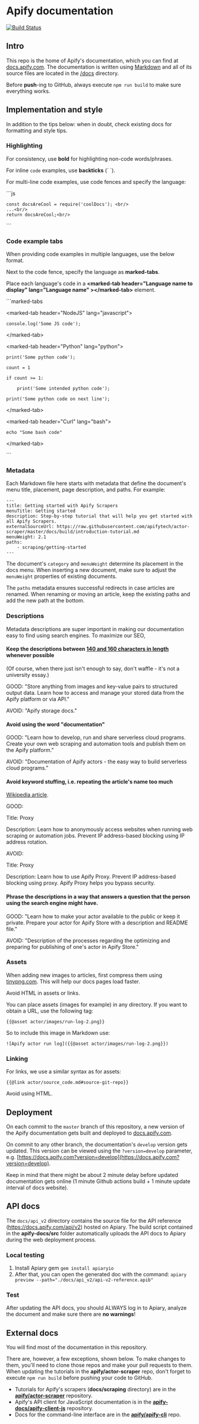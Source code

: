 # Apify documentation

[![Build Status](https://github.com/apify/apify-docs/workflows/Build%20and%20deploy/badge.svg?branch=master)](https://github.com/apify/apify-docs/actions)

## Intro

This repo is the home of Apify's documentation, which you can find at [docs.apify.com](https://docs.apify.com/). The documentation is written using [Markdown](https://github.com/adam-p/markdown-here/wiki/Markdown-Cheatsheet) and all of its source files are located in the [/docs](https://github.com/apifytech/apify-docs/tree/master/docs) directory.

Before **push**-ing to GitHub, always execute `npm run build` to make sure everything works.

## Implementation and style

In addition to the tips below: when in doubt, check existing docs for formatting and style tips.

### Highlighting

For consistency, use **bold** for highlighting non-code words/phrases.

For inline `code` examples, use **backticks** (\` \`).

For multi-line code examples, use code fences and specify the language:

\`\`\`js

    const docsAreCool = require('coolDocs'); <br/>
    ...<br/>
    return docsAreCool;<br/>

\`\`\`

### Code example tabs

When providing code examples in multiple languages, use the below format.

Next to the code fence, specify the language as **marked-tabs**.

Place each language's code in a **\<marked-tab header="Language name to display" lang="Language name" >\</marked-tab>** element.

\`\`\`marked-tabs

\<marked-tab header="NodeJS" lang="javascript">

    console.log('Some JS code');

\</marked-tab>


\<marked-tab header="Python" lang="python">

    print('Some python code');
    
    count = 1
    
    if count >= 1:
    
        print('Some intended python code');
    
    print('Some python code on next line');

\</marked-tab>


\<marked-tab header="Curl" lang="bash">

    echo "Some bash code"

\</marked-tab>

\`\`\`


### Metadata

Each Markdown file here starts with metadata that define the document's menu title, placement, page description, and paths. For example:

```
---
title: Getting started with Apify Scrapers
menuTitle: Getting started
description: Step-by-step tutorial that will help you get started with all Apify Scrapers.
externalSourceUrl: https://raw.githubusercontent.com/apifytech/actor-scraper/master/docs/build/introduction-tutorial.md
menuWeight: 2.1
paths:
    - scraping/getting-started
---
```

The document's `category` and `menuWeight` determine its placement in the docs menu. When inserting a new document, make sure to adjust the `menuWeight` properties of existing documents.

The `paths` metadata ensures successful redirects in case articles are renamed. When renaming or moving an article, keep the existing paths and add the new path at the bottom.

### Descriptions

Metadata descriptions are super important in making our documentation easy to find using search engines. To maximize our SEO,

#### Keep the descriptions between [140 and 160 characters in length](https://www.google.com/url?sa=t&rct=j&q=&esrc=s&source=web&cd=&cad=rja&uact=8&ved=2ahUKEwigg6Og56brAhUNi1wKHULsAHEQFjAGegQIDBAG&url=https%3A%2F%2Fmoz.com%2Flearn%2Fseo%2Fmeta-description&usg=AOvVaw3L26bXhHZTd0wYDM_5xtJ9) whenever possible

(Of course, when there just isn't enough to say, don't waffle - it's not a university essay.)

GOOD: "Store anything from images and key-value pairs to structured output data. Learn how to access and manage your stored data from the Apify platform or via API."

AVOID: "Apify storage docs."

#### Avoid using the word "**documentation**"

GOOD: "Learn how to develop, run and share serverless cloud programs. Create your own web scraping and automation tools and publish them on the Apify platform."

AVOID: "Documentation of Apify actors - the easy way to build serverless cloud programs."

#### Avoid **keyword stuffing**, i.e. repeating the article's name too much

[Wikipedia article](https://en.wikipedia.org/wiki/Keyword_stuffing).

GOOD:

Title: Proxy

Description: Learn how to anonymously access websites when running web scraping or automation jobs. Prevent IP address-based blocking using IP address rotation.

AVOID:

Title: Proxy

Description: Learn how to use Apify Proxy. Prevent IP address-based blocking using proxy. Apify Proxy helps you bypass security.

#### Phrase the descriptions in a way that answers a question that the person using the search engine might have.

GOOD: "Learn how to make your actor available to the public or keep it private. Prepare your actor for Apify Store with a description and README file."

AVOID: "Description of the processes regarding the optimizing and preparing for publishing of one's actor in Apify Store."

### Assets

When adding new images to articles, first compress them using [tinypng.com](https://tinypng.com). This will help our docs pages load faster.

Avoid HTML in assets or links.

You can place assets (images for example) in any directory. If you want to obtain a URL, use the following tag:

```
{{@asset actor/images/run-log-2.png}}
```

So to include this image in Markdown use:

```
![Apify actor run log]({{@asset actor/images/run-log-2.png}})
```

### Linking

For links, we use a similar syntax as for assets:

```
{{@link actor/source_code.md#source-git-repo}}
```

Avoid using HTML.

## Deployment

On each commit to the `master` branch of this repository, a new version of the Apify documentation gets built and deployed to [docs.apify.com](https://docs.apify.com/).

On commit to any other branch, the documentation's `develop` version gets updated. This version can be viewed using the `?version=develop` parameter, e.g. [https://docs.apify.com?version=develop](https://docs.apify.com?version=develop).

Keep in mind that there might be about 2 minute delay before updated documentation gets online (1 minute Github actions build + 1 minute update interval of docs website).

## API docs

The `docs/api_v2` directory contains the source file for the
API reference (https://docs.apify.com/api/v2) hosted on Apiary.
The build script contained in the **apify-docs/src** folder automatically uploads the API docs to Apiary during the web deployment process.

### Local testing

1. Install Apiary gem `gem install apiaryio`
2. After that, you can open the generated doc with the command: `apiary preview --path="./docs/api_v2/api-v2-reference.apib"`

### Test

After updating the API docs, you should ALWAYS log in to Apiary, analyze the document and make sure there are **no warnings**!

## External docs

You will find most of the documentation in this repository.

There are, however, a few exceptions, shown below. To make changes to them, you'll need to clone those repos and make your pull requests to them. When updating the tutorials in the **apify/actor-scraper** repo, don't forget to execute `npm run build` before pushing your code to GitHub.
* Tutorials for Apify's scrapers (**docs/scraping** directory) are in the [**apify/actor-scraper**](https://github.com/apify/actor-scraper) repository.
* Apify's API client for JavaScript documentation is in the [**apify-docs/apify-client-js**](https://github.com/apify/apify-client-js) repository.
* Docs for the command-line interface are in the [**apify/apify-cli**](https://github.com/apify/apify-cli) repo.


